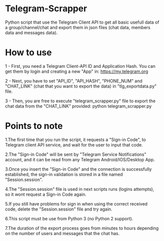 # Telegram-Scrapper
Python script that use the Telegram Client API to get all basic usefull data of a group/channel/chat and export them in json files (chat data, members data and messages data).

# How to use
1 - First, you need a Telegram Client-API ID and Application Hash. You can get them by login and creating a new "App" in: https://my.telegram.org

2 - Next, you have to set "API_ID", "API_HASH", "PHONE_NUM" and "CHAT_LINK" (chat that you want to export the data) in "tlg_exportdata.py" file.

3 - Then, you are free to execute "telegram_scrapper.py" file to export the chat data from the "CHAT_LINK" provided: python telegram_scrapper.py

# Points to note
1.The first time that you run the script, it requests a "Sign-in Code", to Telegram client API service, and wait for the user to input that code.

2.The "Sign-in Code" will be sent by "Telegram Service Notifications" account, and it can be read from any Telegram Android/IOS/Desktop App.

3.Once you insert the "Sign-in Code" and the connection is successfully established, the sign-in validation is stored in a file named "Session.session".

4.The "Session.session" file is used in next scripts runs (logins attempts), so it wont request a Sign-in Code again.

5.If you still have problems for sign in when using the correct received code, delete the "Session.session" file and try again.

6.This script must be use from Python 3 (no Python 2 support).

7.The duration of the export process goes from minutes to hours depending on the number of users and messages that the chat has.

